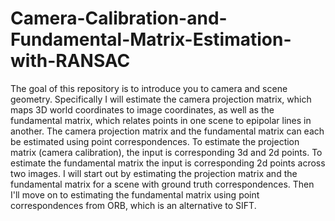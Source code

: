 # Camera-Calibration-and-Fundamental-Matrix-Estimation-with-RANSAC
The goal of this repository is to introduce you to camera and scene geometry. Specifically I will estimate the camera projection matrix, which maps 3D world coordinates to image coordinates, as well as the fundamental matrix, which relates points in one scene to epipolar lines in another. The camera projection matrix and the fundamental matrix can each be estimated using point correspondences. To estimate the projection matrix (camera calibration), the input is corresponding 3d and 2d points. To estimate the fundamental matrix the input is corresponding 2d points across two images. I will start out by estimating the projection matrix and the fundamental matrix for a scene with ground truth correspondences. Then I'll move on to estimating the fundamental matrix using point correspondences from ORB, which is an alternative to SIFT.
